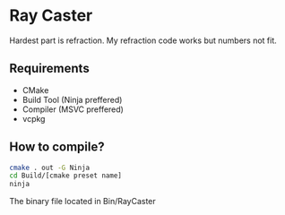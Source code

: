 # Ray Caster

Hardest part is refraction. My refraction code works but numbers not fit.

## Requirements

- CMake
- Build Tool (Ninja preffered)
- Compiler (MSVC preffered)
- vcpkg

## How to compile?

```sh
cmake . out -G Ninja
cd Build/[cmake preset name]
ninja
```

The binary file located in Bin/RayCaster
